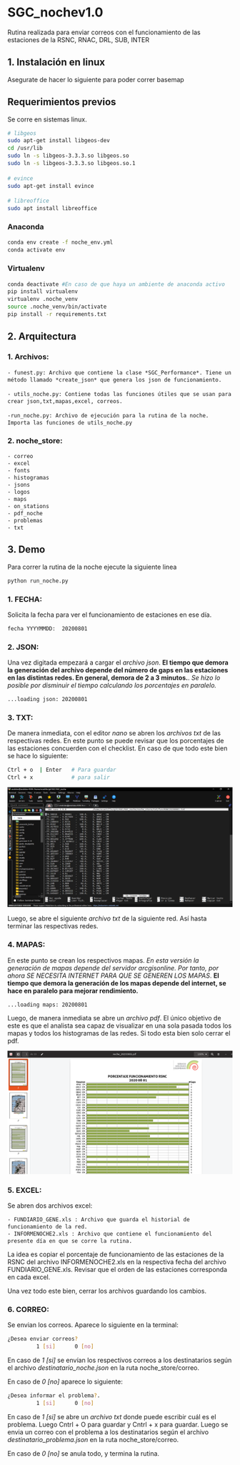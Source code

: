 # SGC_nochev1.0

Rutina realizada para enviar correos con el funcionamiento de las estaciones de la RSNC, RNAC, DRL, SUB, INTER

## 1. Instalación en linux
Asegurate de hacer lo siguiente para poder correr basemap

## Requerimientos previos
Se corre en sistemas linux.

```bash
# libgeos
sudo apt-get install libgeos-dev
cd /usr/lib
sudo ln -s libgeos-3.3.3.so libgeos.so
sudo ln -s libgeos-3.3.3.so libgeos.so.1

# evince
sudo apt-get install evince

# libreoffice 
sudo apt install libreoffice
```

### Anaconda
```bash
conda env create -f noche_env.yml
conda activate env
```

### Virtualenv

```bash
conda deactivate #En caso de que haya un ambiente de anaconda activo
pip install virtualenv 
virtualenv .noche_venv
source .noche_venv/bin/activate
pip install -r requirements.txt
```

## 2. Arquitectura

### 1. Archivos:

    - funest.py: Archivo que contiene la clase *SGC_Performance*. Tiene un método llamado *create_json* que genera los json de funcionamiento.

    - utils_noche.py: Contiene todas las funciones útiles que se usan para crear json,txt,mapas,excel, correos.

    -run_noche.py: Archivo de ejecución para la rutina de la noche. Importa las funciones de utils_noche.py

### 2. noche_store:

    - correo
    - excel
    - fonts
    - histogramas
    - jsons
    - logos
    - maps
    - on_stations
    - pdf_noche
    - problemas
    - txt


## 3. Demo
Para correr la rutina de la noche ejecute la siguiente linea

```bash
python run_noche.py
```

### 1. **FECHA**: 
Solicita la fecha para ver el funcionamiento de estaciones en ese día.

```bash
fecha YYYYMMDD:  20200801
```

### 2. **JSON**:
 Una vez digitada empezará a cargar el *archivo json*. **El tiempo que demora la generación del archivo depende del número de gaps en las estaciones en las distintas redes. En general, demora de 2 a 3 minutos.**. *Se hizo lo posible por disminuir el tiempo calculando los porcentajes en paralelo.*

```bash
...loading json: 20200801
```

### 3. **TXT**: 
De manera inmediata, con el editor *nano* se abren los *archivos txt* de las respectivas redes. En este punto se puede revisar que los porcentajes de las estaciones concuerden con el checklist. En caso de que todo este bien se hace lo siguiente:

```bash
Ctrl + o  | Enter   # Para guardar
Ctrl + x            # para salir
```

![txt_noche.png](images/txt_noche.png)

Luego, se abre el siguiente *archivo txt* de la siguiente red. Así hasta terminar las respectivas redes.

### 4. **MAPAS**: 
En este punto se crean los respectivos mapas. *En esta versión la generación de mapas depende del servidor arcgisonline. Por tanto, por ahora SE NECESITA INTERNET PARA QUE SE GENEREN LOS MAPAS*. **El tiempo que demora la generación de los mapas depende del internet, se hace en paralelo para mejorar rendimiento.**

```bash
...loading maps: 20200801
```

Luego, de manera inmediata se abre un *archivo pdf*. El único objetivo de este es que el analista sea capaz de visualizar  en una sola pasada todos los mapas y todos los histogramas de las redes. Si todo esta bien solo cerrar el pdf.

![map_noche.png](images/map_noche.png)

### 5. **EXCEL**: 
Se abren dos archivos excel:

    - FUNDIARIO_GENE.xls : Archivo que guarda el historial de funcionamiento de la red.
    - INFORMENOCHE2.xls : Archivo que contiene el funcionamiento del presente día en que se corre la rutina.

La idea es copiar el porcentaje de funcionamiento de las estaciones de la RSNC del archivo INFORMENOCHE2.xls en la respectiva fecha del archivo FUNDIARIO_GENE.xls. Revisar que el orden de las estaciones corresponda en cada excel. 

Una vez todo este bien, cerrar los archivos guardando los cambios.

### 6. **CORREO**:
Se envian los correos. Aparece lo siguiente en la terminal:

```bash
¿Desea enviar correos?
         1 [si]      0 [no]
```

En caso de *1 [si]* se envían los respectivos correos  a los destinatarios según el archivo *destinatario_noche.json* en la ruta noche_store/correo. 

En caso de *0 [no]*  aparece lo siguiente:

```bash
¿Desea informar el problema?.
         1 [si]      0 [no]
```

En caso de *1 [si]* se abre un *archivo txt* donde puede escribir cuál es el problema. Luego Cntrl + O para guardar y Cntrl + x para guardar. Luego se envia un correo con el problema a los destinatarios según el archivo *destinatario_problema.json* en la ruta noche_store/correo.

 En caso de *0 [no]*  se anula todo, y termina la rutina.
